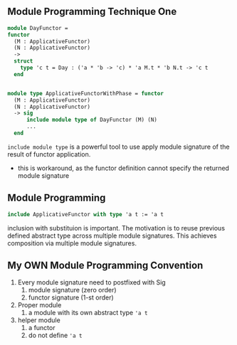 

## Module Programming Technique One

```OCaml
module DayFunctor =
functor
  (M : ApplicativeFunctor)
  (N : ApplicativeFunctor)
  ->
  struct
    type 'c t = Day : ('a * 'b -> 'c) * 'a M.t * 'b N.t -> 'c t
  end


module type ApplicativeFunctorWithPhase = functor
  (M : ApplicativeFunctor)
  (N : ApplicativeFunctor)
  -> sig
      include module type of DayFunctor (M) (N)
      ...
  end
```

`include module type` is a powerful tool to use apply module signature of the result of functor application.
- this is workaround, as the functor definition cannot specify the returned module signature

## Module Programming 
```OCaml
include ApplicativeFunctor with type 'a t := 'a t
```

inclusion with substituion is important. The motivation is to reuse previous defined abstract type across multiple module signatures. This achieves composition via multiple module signatures.


## My OWN Module Programming Convention

1. Every module signature need to postfixed with Sig 
   1. module signature (zero order)
   2. functor signature (1-st order)
2. Proper module
   1. a module with its own abstract type `'a t`
3. helper module
   1. a functor
   2. do not define `'a t`

